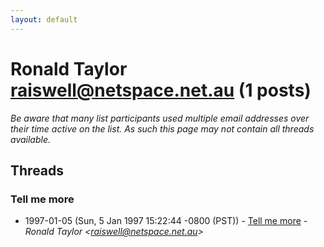 ```yaml
---
layout: default
---
```


# Ronald Taylor <raiswell@netspace.net.au> (1 posts)

_Be aware that many list participants used multiple email addresses over their time active on the list. As such this page may not contain all threads available._

## Threads

### Tell me more
+ 1997-01-05 (Sun, 5 Jan 1997 15:22:44 -0800 (PST)) - [Tell me more](/archive/1997/01/f76abe320bd15e3b7e6e29c584e143c14c904317d8ab906fb885b0ae1ef3db60) - _Ronald Taylor \<raiswell@netspace.net.au\>_


